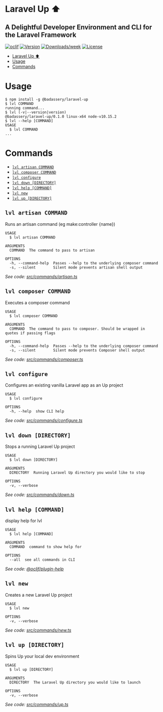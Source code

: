 # Laravel Up ⬆️

## A Delightful Developer Environment and CLI for the Laravel Framework

[![oclif](https://img.shields.io/badge/cli-oclif-brightgreen.svg)](https://oclif.io)
[![Version](https://img.shields.io/npm/v/@badassery/laravel-up.svg)](https://npmjs.org/package/@badassery/laravel-up)
[![Downloads/week](https://img.shields.io/npm/dw/@badassery/laravel-up.svg)](https://npmjs.org/package/@badassery/laravel-up)
[![License](https://img.shields.io/npm/l/@badassery/laravel-up.svg)](https://github.com/badassery/laravel-up/blob/master/package.json)

<!-- toc -->

- [Laravel Up ⬆️](#laravel-up-️)
- [Usage](#usage)
- [Commands](#commands)
  <!-- tocstop -->

# Usage

<!-- usage -->

```sh-session
$ npm install -g @badassery/laravel-up
$ lvl COMMAND
running command...
$ lvl (-v|--version|version)
@badassery/laravel-up/0.1.0 linux-x64 node-v10.15.2
$ lvl --help [COMMAND]
USAGE
  $ lvl COMMAND
...
```

<!-- usagestop -->

# Commands

<!-- commands -->

- [`lvl artisan COMMAND`](#lvl-artisan-command)
- [`lvl composer COMMAND`](#lvl-composer-command)
- [`lvl configure`](#lvl-configure)
- [`lvl down [DIRECTORY]`](#lvl-down-directory)
- [`lvl help [COMMAND]`](#lvl-help-command)
- [`lvl new`](#lvl-new)
- [`lvl up [DIRECTORY]`](#lvl-up-directory)

## `lvl artisan COMMAND`

Runs an artisan command (eg make:controller {name})

```
USAGE
  $ lvl artisan COMMAND

ARGUMENTS
  COMMAND  The command to pass to artisan

OPTIONS
  -h, --command-help  Passes --help to the underlying composer command
  -s, --silent        Silent mode prevents artisan shell output
```

_See code: [src/commands/artisan.ts](https://github.com/badassery/laravel-up/blob/v0.1.0/src/commands/artisan.ts)_

## `lvl composer COMMAND`

Executes a composer command

```
USAGE
  $ lvl composer COMMAND

ARGUMENTS
  COMMAND  The command to pass to composer. Should be wrapped in quotes if passing flags

OPTIONS
  -h, --command-help  Passes --help to the underlying composer command
  -s, --silent        Silent mode prevents Composer shell output
```

_See code: [src/commands/composer.ts](https://github.com/badassery/laravel-up/blob/v0.1.0/src/commands/composer.ts)_

## `lvl configure`

Configures an existing vanilla Laravel app as an Up project

```
USAGE
  $ lvl configure

OPTIONS
  -h, --help  show CLI help
```

_See code: [src/commands/configure.ts](https://github.com/badassery/laravel-up/blob/v0.1.0/src/commands/configure.ts)_

## `lvl down [DIRECTORY]`

Stops a running Laravel Up project

```
USAGE
  $ lvl down [DIRECTORY]

ARGUMENTS
  DIRECTORY  Running Laravel Up directory you would like to stop

OPTIONS
  -v, --verbose
```

_See code: [src/commands/down.ts](https://github.com/badassery/laravel-up/blob/v0.1.0/src/commands/down.ts)_

## `lvl help [COMMAND]`

display help for lvl

```
USAGE
  $ lvl help [COMMAND]

ARGUMENTS
  COMMAND  command to show help for

OPTIONS
  --all  see all commands in CLI
```

_See code: [@oclif/plugin-help](https://github.com/oclif/plugin-help/blob/v2.2.1/src/commands/help.ts)_

## `lvl new`

Creates a new Laravel Up project

```
USAGE
  $ lvl new

OPTIONS
  -v, --verbose
```

_See code: [src/commands/new.ts](https://github.com/badassery/laravel-up/blob/v0.1.0/src/commands/new.ts)_

## `lvl up [DIRECTORY]`

Spins Up your local dev environment

```
USAGE
  $ lvl up [DIRECTORY]

ARGUMENTS
  DIRECTORY  The Laravel Up directory you would like to launch

OPTIONS
  -v, --verbose
```

_See code: [src/commands/up.ts](https://github.com/badassery/laravel-up/blob/v0.1.0/src/commands/up.ts)_

<!-- commandsstop -->
